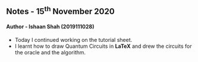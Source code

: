 ## Notes - 15<sup>th</sup> November 2020

#### Author - Ishaan Shah (2019111028)

- Today I continued working on the tutorial sheet.
- I learnt how to draw Quantum Circuits in **LaTeX** and drew the circuits for the oracle and the algorithm.
